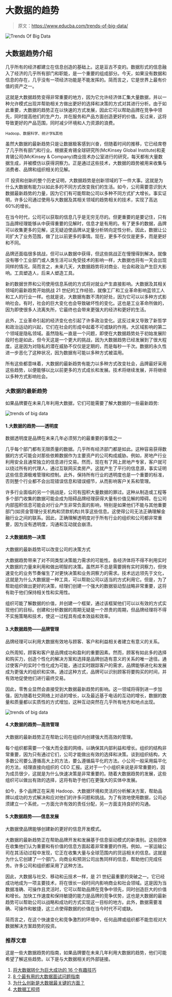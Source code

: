 # 大数据的趋势

> 原文：<https://www.educba.com/trends-of-big-data/>

![Trends Of Big Data](img/286050b17eeeb64982e3f2f141111a55.png)



## 大数据趋势介绍

几乎所有的经济都建立在信息创造的基础上。这是亘古不变的。数据形式的信息融入了经济的几乎所有部门和职能，是一个重要的组成部分。今天，如果没有数据和信息的存在，几乎没有一项经济功能是不能发挥的。简而言之，它是世界上最有价值的资产之一。

这就是大数据趋势变得非常重要的地方，因为它允许经济体汇集大量数据，并以一种允许模式出现并帮助相关方做出更好的选择和决策的方式对其进行分析。由于如此重要，大数据的趋势正在以快速的方式发展，因此它可以帮助品牌在竞争中领先，同时提高他们的生产力，并在服务和产品方面创造更好的价值。反过来，这将导致更好的产品范围，同时减少环境和人力资源的浪费。

<small>Hadoop、数据科学、统计学&其他</small>

虽然大数据的最新趋势只是让数据极客感到兴奋，但随着时间的推移，它已经席卷了几乎所有部门和行业。根据麦肯锡全球研究所(McKinsey Global Institute)和麦肯锡公司(McKinsey & Company)商业技术办公室进行的研究，每天都有大量数据生成，并被模仿以获得洞察力。正是通过这些技术，大数据的趋势被用来收集与消费者、品牌和组织相关的见解。

IT 投资和创新的整个历史证明，大数据趋势是创新领域的下一件大事。这就是为什么大数据有能力以如此多的不同方式改变我们的生活。如今，公司需要意识到大数据最新趋势的力量，因为它们有可能帮助公司以多种不同方式扩大增长。事实证明，许多公司通过使用与大数据及其相关领域的趋势相关的技术，实现了高达 60%的增长。

在当今时代，公司可以获取的信息几乎是无穷无尽的。但更重要的是要记住，只有当品牌经理能够从中获得重要的见解时，信息才是有用的。有了更多的数据，品牌可以收集更多的见解，这无疑迫使品牌从定量分析转向定性分析。因此，数据让公司扩大了业务范围，做了比以前更多的事情。现在，更多不仅仅是更多，而是更好和不同。

品牌还面临很多挑战，但可以从数据中获得，但这些挑战正在慢慢得到解决。就像没有哪个工业部门或人类生活可以免受技术的影响一样，大数据也将有一天会出现同样的情况。简而言之，未来几天，大数据趋势将对商业、社会和政治产生巨大影响。工具塑造人，后来人塑造工具。

新的数据世界和公司使用信息系统的方式将对就业产生直接影响。大数据及其相关领域的最新趋势开始挑战 21 世纪的工作经验，就像工厂和工业革命影响蓝领工人和工人的行业一样。也就是说，大数据有数不清的好处，因为它可以以多种方式影响社会。有时，社会的巨大变化也会导致破坏性的变化。这也是工业革命所做的，因为即使很多人流离失所，它最终也会带来更强大的经济和更好的生活。

此外，工业革命引起的经济变化也引起了许多政治变化。这反过来又导致了新哲学和政治运动的兴起，它们在社会的形成中起着不可或缺的作用。大区域影响的第二个领域是隐私领域。虽然隐私一直是一个问题，即使在大数据趋势处于初始发展阶段时也是如此，但今天这是一个更大的挑战，因为大数据趋势已经发展到了很大程度。这是因为对隐私的潜在威胁不仅仅是定期的，而是每秒一千次。数据的永久性进一步恶化了这种状况，因为数据有可能以多种方式被滥用。

所有这些都意味着，大数据的最新趋势有能力以多种方式改变社会，品牌最好采用这些趋势，以便能够以比以前更多的方式成长和发展。技术将继续发展，并将继续以多种方式影响社会。

### 大数据的最新趋势

如果品牌要在未来几年利用大数据，它们可能需要了解大数据的一些最新趋势:

![trends of big data](img/8bb8db81a7dfebc722a8b90312ffcf96.png)



#### 1.大数据的趋势——透明度

数据透明度是品牌在未来几年必须努力的最重要的事情之一

几乎每个部门都有无限质量的数据。几乎所有经济部门都是如此。这种容易获得数据的方式可能会对那些依赖数据作为主要资产的公司构成威胁。例如，房地产行业利用安全且通常独立的信息进行交易。然而，现在有了网上房地产专家，客户就可以绕过所有的代理人，通过互联网买卖房产。这就产生了平行的信息源，事实证明这些信息源极难管理和控制。此外，保持所有行业的透明度也是一个重要的标准，否则整个行业都不会出现错误信息和错误细节，从而影响客户关系和管理。

许多行业面临的另一个挑战是，公司有囤积大量数据的罪过。这种从制造或工程等多个部门收集的数据可能会成为阻碍品牌经理获得大量有价值见解的障碍。在公司内部囤积信息可能会对行业产生非常负面的影响，特别是如果他们不能与其他重要部门(如资金管理分支机构和贷款机构)共享这些信息。这使得公司无法正确理解金融行业之间的联系。因此，正确理解透明度对于所有行业的组织和公司都非常重要，因为没有透明度，沟通和互动就会崩溃。

#### 2.大数据趋势—决策

大数据的最新趋势可以改变公司的决策方式

大数据趋势带来了对不同类型决策能力需求的可能性。各经济体将不得不利用实时大数据的力量来利用和做出明智的决策。虽然并不总是需要拥有实时洞察力，但快速变化的业务节奏催生了对更快决策和业务洞察力的需求。技术远远领先于文化，这就是为什么大数据是一种工具，可以帮助公司以适当的方式利用它。但是，为了帮助组织做出更好的决策，经理们创建一个强大的数据驱动型战略非常重要，这将有助于他们保持相关性和实用性。

组织可能了解数据的价值，并创建一个框架，通过该框架他们可以以有效的方式实现他们的目标。创建和分析数据的周期无疑是一个昂贵的周期，但品牌经理将不得不实施策略和技术，使这一过程具有成本效益和效率。

#### 3.大数据趋势——品牌管理

品牌经理可以利用大数据有效地与顾客、客户和利益相关者建立有意义的关系。

众所周知，顾客和客户是品牌成功和盈利的重要因素。然而，顾客有如此多的选择和购买力，创造个性化的解决方案和选择是品牌创造有意义的关系的唯一途径。通过使客户的实时个性化成为可能，通过实时跟踪客户的需求，品牌能够进化和发展成为更强大的组织和实体。通过这种方式，品牌可以识别顾客将要购买的时间，并有效地促使他们进行最终交易。

因此，零售业显然会直接受到大数据最新趋势的影响。这一领域将得到进一步加强，因为随着社交网络上对话的增长，以及最近基于电话的互动的增长，数据的数量和质量都以实质性的方式增加，这种互动突然在几乎所有地方和地点出现。

![trends of big data](img/f29d724fcb340e0804179ab0c0597f8e.png)



#### 4.大数据的趋势—高效管理

大数据的最新趋势正在帮助公司在组织内创建强大而高效的管理。

每个组织都需要一个强大而全面的网络，以确保其内部利益和增长。组织的结构非常重要，因为只有通过它们，公司才能做出有效的选择和决策。谈到组织结构，大多数公司要么遵循高大上的方法，要么遵循扁平化的方法。小公司一般采用扁平化的方法，经理直接向组织的 CEO 汇报。这对于一个小组织来说是非常重要的，因为成员很少，这就是为什么快速决策是非常重要的。随着大数据趋势的发展，这些组织可以做出有效的选择，这将有助于他们在更强大的实体中发展。

如今，多个品牌正在采用 Hadoop、大数据环境和灵活的分析解决方案，帮助品牌以成功的方式解决和应对他们的许多问题和挑战。为了有效地使用数据，公司必须建立一个系统，一方面允许有效的责任分配，另一方面支持良好的沟通。

#### 5.大数据趋势——信息发展

大数据使品牌能够创建新的更好的信息开发模式。

大数据的最新趋势正在帮助品牌开发和发展基于信息驱动模式的新类别。这些团体在收集他们认为重要和有价值的信息方面起着非常重要的作用。例如，一家运输公司在其活动过程中发现，它正在收集大量与全球范围内的货运相关的信息。这就是为什么它创建了一个部门，向商业和预测公司出售同样的信息，帮助他们完成任务。许多公司和组织都采用了这种方法。

因此，大数据与社交、移动和云技术一样，是 21 世纪最重要的突破之一。它已经成功地成为一项主要技术，将在很长一段时间内影响商业和社会领域。这是因为当数据准确、可操作且灵活时，它可以帮助品牌在竞争中领先，同时创造巨大的价值和增长。加快工作速度和保持敏捷的能力是品牌的竞争优势，这也是大数据的最新趋势可以帮助公司以战略和成功的方式实现这一目标的地方。此外，数据需要准确、可操作和敏捷，这三点使得数据的价值在当今时代不可或缺。

简而言之，在这个快速变化和竞争激烈的环境中，任何品牌或组织都不能忽视对大数据解决方案趋势的投资。

### 推荐文章

这是一些大数据趋势的指南，如果品牌要在未来几年利用大数据的趋势，他们可能希望了解这些趋势。以下是与大数据相关的外部链接。

1.  [将大数据转化为巨大成功的 16 个有趣技巧](https://www.educba.com/big-data-concepts/)
2.  [8 个最有用的大数据面试问题指南](https://www.educba.com/big-data-interview-questions/)
3.  [为什么创新是大数据最关键的方面？](https://www.educba.com/why-innovation-is-the-most-critical-aspect-of-big-data/)
4.  [大数据工程师](https://www.educba.com/big-data-engineer/)





